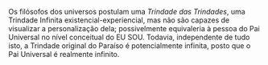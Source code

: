 Os filósofos dos universos postulam uma *Trindade das Trindades*, uma Trindade Infinita existencial-experiencial, mas não são capazes de visualizar a personalização dela; possivelmente equivaleria à pessoa do Pai Universal no nível conceitual do EU SOU. Todavia, independente de tudo isto, a Trindade original do Paraíso é potencialmente infinita, posto que o Pai Universal é realmente infinito.